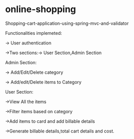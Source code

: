 # online-shopping
Shopping-cart-application-using-spring-mvc-and-validator

Functionalities implemeted:

-> User authentication

->Two sections:-> User Section,Admin Section

Admin Section:

-> Add/Edit/Delete category

-> Add/edit/Delete items to Category

User Section:

->View All the items

->Filter items based on category

->Add items to card and add billable details

->Generate billable details,total cart details and cost.
